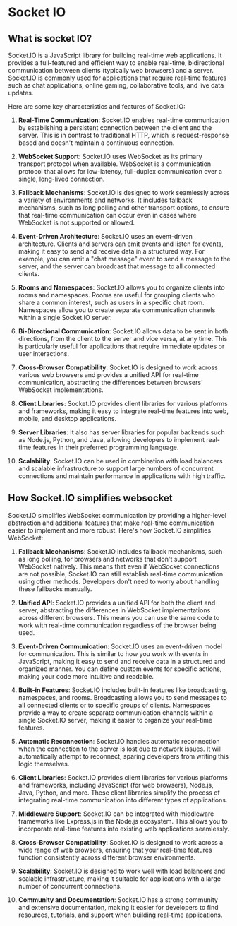 # Socket IO

## What is socket IO?

Socket.IO is a JavaScript library for building real-time web applications. It provides a full-featured and efficient way to enable real-time, bidirectional communication between clients (typically web browsers) and a server. Socket.IO is commonly used for applications that require real-time features such as chat applications, online gaming, collaborative tools, and live data updates.

Here are some key characteristics and features of Socket.IO:

1. **Real-Time Communication**: Socket.IO enables real-time communication by establishing a persistent connection between the client and the server. This is in contrast to traditional HTTP, which is request-response based and doesn't maintain a continuous connection.

2. **WebSocket Support**: Socket.IO uses WebSocket as its primary transport protocol when available. WebSocket is a communication protocol that allows for low-latency, full-duplex communication over a single, long-lived connection.

3. **Fallback Mechanisms**: Socket.IO is designed to work seamlessly across a variety of environments and networks. It includes fallback mechanisms, such as long polling and other transport options, to ensure that real-time communication can occur even in cases where WebSocket is not supported or allowed.

4. **Event-Driven Architecture**: Socket.IO uses an event-driven architecture. Clients and servers can emit events and listen for events, making it easy to send and receive data in a structured way. For example, you can emit a "chat message" event to send a message to the server, and the server can broadcast that message to all connected clients.

5. **Rooms and Namespaces**: Socket.IO allows you to organize clients into rooms and namespaces. Rooms are useful for grouping clients who share a common interest, such as users in a specific chat room. Namespaces allow you to create separate communication channels within a single Socket.IO server.

6. **Bi-Directional Communication**: Socket.IO allows data to be sent in both directions, from the client to the server and vice versa, at any time. This is particularly useful for applications that require immediate updates or user interactions.

7. **Cross-Browser Compatibility**: Socket.IO is designed to work across various web browsers and provides a unified API for real-time communication, abstracting the differences between browsers' WebSocket implementations.

8. **Client Libraries**: Socket.IO provides client libraries for various platforms and frameworks, making it easy to integrate real-time features into web, mobile, and desktop applications.

9. **Server Libraries**: It also has server libraries for popular backends such as Node.js, Python, and Java, allowing developers to implement real-time features in their preferred programming language.

10. **Scalability**: Socket.IO can be used in combination with load balancers and scalable infrastructure to support large numbers of concurrent connections and maintain performance in applications with high traffic.

## How Socket.IO simplifies websocket

Socket.IO simplifies WebSocket communication by providing a higher-level abstraction and additional features that make real-time communication easier to implement and more robust. Here's how Socket.IO simplifies WebSocket:

1. **Fallback Mechanisms**: Socket.IO includes fallback mechanisms, such as long polling, for browsers and networks that don't support WebSocket natively. This means that even if WebSocket connections are not possible, Socket.IO can still establish real-time communication using other methods. Developers don't need to worry about handling these fallbacks manually.

2. **Unified API**: Socket.IO provides a unified API for both the client and server, abstracting the differences in WebSocket implementations across different browsers. This means you can use the same code to work with real-time communication regardless of the browser being used.

3. **Event-Driven Communication**: Socket.IO uses an event-driven model for communication. This is similar to how you work with events in JavaScript, making it easy to send and receive data in a structured and organized manner. You can define custom events for specific actions, making your code more intuitive and readable.

4. **Built-in Features**: Socket.IO includes built-in features like broadcasting, namespaces, and rooms. Broadcasting allows you to send messages to all connected clients or to specific groups of clients. Namespaces provide a way to create separate communication channels within a single Socket.IO server, making it easier to organize your real-time features.

5. **Automatic Reconnection**: Socket.IO handles automatic reconnection when the connection to the server is lost due to network issues. It will automatically attempt to reconnect, sparing developers from writing this logic themselves.

6. **Client Libraries**: Socket.IO provides client libraries for various platforms and frameworks, including JavaScript (for web browsers), Node.js, Java, Python, and more. These client libraries simplify the process of integrating real-time communication into different types of applications.

7. **Middleware Support**: Socket.IO can be integrated with middleware frameworks like Express.js in the Node.js ecosystem. This allows you to incorporate real-time features into existing web applications seamlessly.

8. **Cross-Browser Compatibility**: Socket.IO is designed to work across a wide range of web browsers, ensuring that your real-time features function consistently across different browser environments.

9. **Scalability**: Socket.IO is designed to work well with load balancers and scalable infrastructure, making it suitable for applications with a large number of concurrent connections.

10. **Community and Documentation**: Socket.IO has a strong community and extensive documentation, making it easier for developers to find resources, tutorials, and support when building real-time applications.
